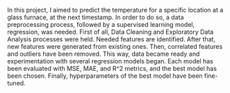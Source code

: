 In this project, I aimed to predict the temperature for a specific location at a glass furnace, at the next timestamp.
In order to do so, a data preprocessing process, followed by a supervised learning model, regression, was needed. 
First of all, Data Cleaning and Exploratory Data Analysis processes were held. Needed features are identified.
After that, new features were generated from existing ones.
Then, correlated features and outliers have been removed.
This way, data became ready and experimentation with several regression models began.
Each model has been evaluated with MSE, MAE, and R^2 metrics, and the best model has been chosen.
Finally, hyperparameters of the best model have been fine-tuned.
